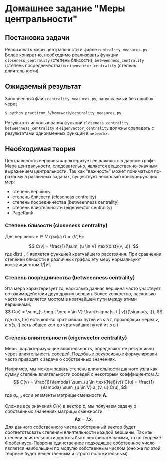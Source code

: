 # Домашнее задание "Меры центральности"

## Постановка задачи

Реализовать меры центральности в файле `centrality_measures.py`. Более конкретно, необходимо реализовать функции `closeness_centrality` (степень близости), `betweenness_centrality` (степень посредничества) и `eigenvector_centrality` (степень влиятельности). 

## Ожидаемый результат

Заполненный файл `centrality_measures.py`, запускаемый без ошибок через
```bash
$ python practicum_3/homework/centrality_measures.py
```
Результаты использования функций `closeness_centrality`, `betweenness_centrality` и `eigenvector_centrality` должны совпадать с результатами одноименных функций в `networkx`.

## Необходимая теория

Центральность вершины характеризует ее важность в данном графе. Мера центральности, следовательно, является вещественно-значным выражением центральности. Так как "важность" может пониматься по-разному в различных задачах, существует несколько конкурирующих мер:
* степень вершины
* степень близости (closeness centrality)
* степень посредничества (betweenness centrality)
* степень влиятельности (eigenvector centrality)
* PageRank


### Степень близости (closeness centrality)

Для вершины $v \in V$ графа $G = (V, E)$:

$$
C(v) = \frac{1}{\sum_{u \in V} \text{dist}(v, u)},
$$
где $\text{dist}(\cdot, \cdot)$ является функцией кратчайшего расстояния. При сравнении степеней близости в различных графах эту меру нормализуют коэффициентом $1/|V|$.

### Степень посредничества (betweenness centrality)

Эта мера характеризует то, насколько данная вершина часто участвует во взаимодействии двух других вершин. Более конкретно, насколько часто она является мостом в кратчайшем пути между этими вершинами:
$$
C(v) = \sum_{s \neq t \neq v \in V} \frac{\sigma(s, t | v)}{\sigma(s, t)},
$$
где $\sigma(s, t | v)$ есть кол-во кратчайших путей из $s$ в $t$, проходящих через $v$, а $\sigma(s, t)$ есть общее кол-во кратчайших путей из $s$ в $t$.

### Степень влиятельности (eigenvector centrality)

Меры, характеризующие влиятельность, определяют ее рекурсивно через влиятельность соседей. Подобные рекурсивные формулировки часто приводят к задаче о собственных значениях.

Например, мы можем задать степень влиятельности данного узла как сумму степень влиятельности соседей с некоторым коэффициентом $\lambda$:
$$
C(v) = \frac{1}{\lambda} \sum_{u \in \text{Nei}(v)} C(u) = \frac{1}{\lambda} \sum_{u \in V} a_{v, u} C(u),
$$
где $a_{v, u}$ если элементы матрицы смежности $\boldsymbol{A}$.

Сложив все значения $C(v)$ в вектор $\boldsymbol{c}$, мы получаем задачу о собственных значениях матрицы смежности:
$$
\boldsymbol{A} \boldsymbol{x} = \lambda \boldsymbol{x}.
$$
Для данного собственного числа собственный вектор будет соответствовать степеням влиятельности каждой вершины. Так как степени влиятельности должны быть неотрицательными, то по теореме Фробениуса-Перрона единственное подходящее собственное число является наибольшим по модулю собственным числом (оно же по этой теореме будет вещественным и строго положительным).

